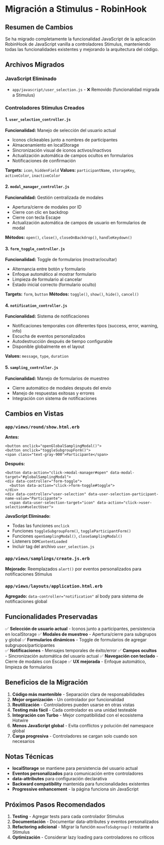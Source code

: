 # Migración a Stimulus - RobinHook

## Resumen de Cambios

Se ha migrado completamente la funcionalidad JavaScript de la aplicación RobinHook de JavaScript vanilla a controladores Stimulus, manteniendo todas las funcionalidades existentes y mejorando la arquitectura del código.

## Archivos Migrados

### JavaScript Eliminado
- `app/javascript/user_selection.js` - ❌ Removido (funcionalidad migrada a Stimulus)

### Controladores Stimulus Creados

#### 1. `user_selection_controller.js`
**Funcionalidad:** Manejo de selección del usuario actual
- Iconos clickeables junto a nombres de participantes
- Almacenamiento en localStorage
- Sincronización visual de iconos activos/inactivos
- Actualización automática de campos ocultos en formularios
- Notificaciones de confirmación

**Targets:** `icon`, `hiddenField`
**Values:** `participantName`, `storageKey`, `activeColor`, `inactiveColor`

#### 2. `modal_manager_controller.js`
**Funcionalidad:** Gestión centralizada de modales
- Apertura/cierre de modales por ID
- Cierre con clic en backdrop
- Cierre con tecla Escape
- Actualización automática de campos de usuario en formularios de modal

**Métodos:** `open()`, `close()`, `closeOnBackdrop()`, `handleKeydown()`

#### 3. `form_toggle_controller.js`
**Funcionalidad:** Toggle de formularios (mostrar/ocultar)
- Alternancia entre botón y formulario
- Enfoque automático al mostrar formulario
- Limpieza de formulario al cancelar
- Estado inicial correcto (formulario oculto)

**Targets:** `form`, `button`
**Métodos:** `toggle()`, `show()`, `hide()`, `cancel()`

#### 4. `notification_controller.js`
**Funcionalidad:** Sistema de notificaciones
- Notificaciones temporales con diferentes tipos (success, error, warning, info)
- Escucha de eventos personalizados
- Autodestrucción después de tiempo configurable
- Disponible globalmente en el layout

**Values:** `message`, `type`, `duration`

#### 5. `sampling_controller.js`
**Funcionalidad:** Manejo de formularios de muestreo
- Cierre automático de modales después del envío
- Manejo de respuestas exitosas y errores
- Integración con sistema de notificaciones

## Cambios en Vistas

### `app/views/round/show.html.erb`
**Antes:**
```erb
<button onclick="openGlobalSamplingModal()">
<button onclick="toggleSubgroupForm()">
<span class="text-gray-900">Participante</span>
```

**Después:**
```erb
<button data-action="click->modal-manager#open" data-modal-target="#globalSamplingModal">
<div data-controller="form-toggle">
  <button data-action="click->form-toggle#toggle">
</div>
<div data-controller="user-selection" data-user-selection-participant-name-value="Participante">
  <span data-user-selection-target="icon" data-action="click->user-selection#selectUser">
```

**JavaScript Eliminado:**
- Todas las funciones `onclick`
- Funciones `toggleSubgroupForm()`, `toggleParticipantForm()`
- Funciones `openSamplingModal()`, `closeSamplingModal()`
- Listeners `DOMContentLoaded`
- Incluir tag del archivo `user_selection.js`

### `app/views/samplings/create.js.erb`
**Mejorado:** Reemplazados `alert()` por eventos personalizados para notificaciones Stimulus

### `app/views/layouts/application.html.erb`
**Agregado:** `data-controller="notification"` al body para sistema de notificaciones global

## Funcionalidades Preservadas

✅ **Selección de usuario actual** - Iconos junto a participantes, persistencia en localStorage
✅ **Modales de muestreo** - Apertura/cierre para subgrupos y global
✅ **Formularios dinámicos** - Toggle de formularios de agregar subgrupos/participantes  
✅ **Notificaciones** - Mensajes temporales de éxito/error
✅ **Campos ocultos** - Sincronización automática del usuario actual
✅ **Navegación con teclado** - Cierre de modales con Escape
✅ **UX mejorada** - Enfoque automático, limpieza de formularios

## Beneficios de la Migración

1. **Código más mantenible** - Separación clara de responsabilidades
2. **Mejor organización** - Un controlador por funcionalidad
3. **Reutilización** - Controladores pueden usarse en otras vistas
4. **Testing más fácil** - Cada controlador es una unidad testeable
5. **Integración con Turbo** - Mejor compatibilidad con el ecosistema Hotwire
6. **Menos JavaScript global** - Evita conflictos y polución del namespace global
7. **Carga progresiva** - Controladores se cargan solo cuando son necesarios

## Notas Técnicas

- **localStorage** se mantiene para persistencia del usuario actual
- **Eventos personalizados** para comunicación entre controladores
- **data-attributes** para configuración declarativa
- **Backward compatibility** mantenida para funcionalidades existentes
- **Progressive enhancement** - la página funciona sin JavaScript

## Próximos Pasos Recomendados

1. **Testing** - Agregar tests para cada controlador Stimulus
2. **Documentación** - Documentar data-attributes y eventos personalizados
3. **Refactoring adicional** - Migrar la función `moveToSubgroup()` restante a Stimulus
4. **Optimización** - Considerar lazy loading para controladores no críticos
